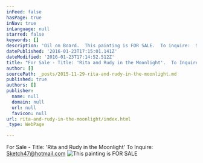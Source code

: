 ```yaml
---
inFeed: false
hasPage: true
inNav: true
inLanguage: null
starred: false
keywords: []
description: 'Oil on Board.  This painting is FOR SALE.  To inquire:  Sketch47@hotmail.com'
datePublished: '2016-01-23T17:15:01.141Z'
dateModified: '2016-01-23T17:14:52.512Z'
title: "For Sale - Title: 'Rita and Rudy in the Moonlight'.  To Inquire:  Sketch47@hotmail.com"
author: []
sourcePath: _posts/2015-11-29-rita-and-rudy-in-the-moonlight.md
published: true
authors: []
publisher:
  name: null
  domain: null
  url: null
  favicon: null
url: rita-and-rudy-in-the-moonlight/index.html
_type: WebPage

---
```

For Sale - Title: 'Rita and Rudy in the Moonlight'  To Inquire:  Sketch47@hotmail.com
![This painting is FOR SALE ](https://s3-us-west-2.amazonaws.com/the-grid-img/p/adbb7c206b071b253d5b68951762297916d227d6.jpg)